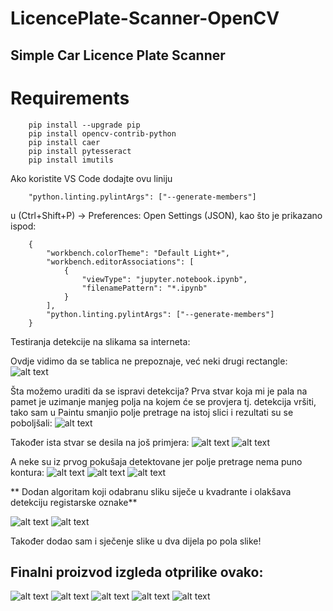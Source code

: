 # LicencePlate-Scanner-OpenCV
## Simple Car Licence Plate Scanner

# Requirements

```
    pip install --upgrade pip
    pip install opencv-contrib-python
    pip install caer
    pip install pytesseract
    pip install imutils
```

Ako koristite VS Code dodajte ovu liniju
```
    "python.linting.pylintArgs": ["--generate-members"]
```
u (Ctrl+Shift+P) -> Preferences: Open Settings (JSON), kao što je prikazano ispod:
```
    {
        "workbench.colorTheme": "Default Light+",
        "workbench.editorAssociations": [
            {
                "viewType": "jupyter.notebook.ipynb",
                "filenamePattern": "*.ipynb"
            }
        ],
        "python.linting.pylintArgs": ["--generate-members"]
    }
```

Testiranja detekcije na slikama sa interneta:

Ovdje vidimo da se tablica ne prepoznaje, već neki drugi rectangle:
![alt text](https://github.com/g1sha/LicencePlate-Scanner-OpenCV/blob/main/screenshots/Screenshot_3.png?raw=true)

Šta možemo uraditi da se ispravi detekcija? Prva stvar koja mi je pala na pamet je uzimanje manjeg polja na kojem će se provjera tj. detekcija vršiti, tako sam u Paintu smanjio polje pretrage na istoj slici i rezultati su se poboljšali:
![alt text](https://github.com/g1sha/LicencePlate-Scanner-OpenCV/blob/main/screenshots/Screenshot_8.png?raw=true)

Također ista stvar se desila na još primjera:
![alt text](https://github.com/g1sha/LicencePlate-Scanner-OpenCV/blob/main/screenshots/Screenshot_6.png?raw=true)
![alt text](https://github.com/g1sha/LicencePlate-Scanner-OpenCV/blob/main/screenshots/Screenshot_7.png?raw=true)

A neke su iz prvog pokušaja detektovane jer polje pretrage nema puno kontura:
![alt text](https://github.com/g1sha/LicencePlate-Scanner-OpenCV/blob/main/screenshots/Screenshot_1.png?raw=true)
![alt text](https://github.com/g1sha/LicencePlate-Scanner-OpenCV/blob/main/screenshots/Screenshot_4.png?raw=true)
![alt text](https://github.com/g1sha/LicencePlate-Scanner-OpenCV/blob/main/screenshots/Screenshot_5.png?raw=true)

** Dodan algoritam koji odabranu sliku siječe u kvadrante i olakšava detekciju registarske oznake**

![alt text](https://github.com/g1sha/LicencePlate-Scanner-OpenCV/blob/main/screenshots/Screenshot_10.png?raw=true)
![alt text](https://github.com/g1sha/LicencePlate-Scanner-OpenCV/blob/main/screenshots/Screenshot_9.png?raw=true)

Također dodao sam i sječenje slike u dva dijela po pola slike!

## Finalni proizvod izgleda otprilike ovako:
![alt text](https://github.com/g1sha/LicencePlate-Scanner-OpenCV/blob/main/screenshots/Screenshot_11.png?raw=true)
![alt text](https://github.com/g1sha/LicencePlate-Scanner-OpenCV/blob/main/screenshots/Screenshot_12.png?raw=true)
![alt text](https://github.com/g1sha/LicencePlate-Scanner-OpenCV/blob/main/screenshots/Screenshot_13.png?raw=true)
![alt text](https://github.com/g1sha/LicencePlate-Scanner-OpenCV/blob/main/screenshots/Screenshot_14.png?raw=true)
![alt text](https://github.com/g1sha/LicencePlate-Scanner-OpenCV/blob/main/screenshots/Screenshot_15.png?raw=true)
